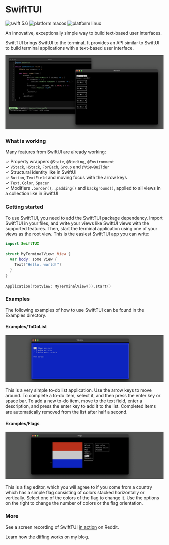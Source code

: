 # SwiftTUI

![swift 5.6](https://user-images.githubusercontent.com/13484323/184016525-cb42a72c-1e2e-4d8d-8777-e7481386377c.svg)
![platform macos](https://user-images.githubusercontent.com/13484323/184016156-817e14dc-24b5-4b46-a4d4-0de9391a37a4.svg)
![platform linux](https://user-images.githubusercontent.com/13484323/184016263-afa5dd0c-8d9a-4fba-91fe-23e892d64cca.svg)

An innovative, exceptionally simple way to build text-based user interfaces.

SwiftTUI brings SwiftUI to the terminal. It provides an API similar to SwiftUI to build terminal applications with a text-based user interface.

![](screenshot.png)

### What is working

Many features from SwiftUI are already working:

✓ Property wrappers `@State`, `@Binding`, `@Environment`<br>
✓ `VStack`, `HStack`, `ForEach`, `Group` and `@ViewBuilder`<br>
✓ Structural identity like in SwiftUI<br>
✓ `Button`, `TextField` and moving focus with the arrow keys<br>
✓ `Text`, `Color`, `Spacer`<br>
✓ Modifiers `.border()`, `.padding()` and `background()`, applied to all views in a collection like in SwiftUI

### Getting started

To use SwiftTUI, you need to add the SwiftTUI package dependency. Import SwiftTUI in your files, and write your views like SwiftUI views with the supported features. Then, start the terminal application using one of your views as the root view. This is the easiest SwiftTUI app you can write:

```swift
import SwiftTUI

struct MyTerminalView: View {
  var body: some View {
    Text("Hello, world!")
  }
}

Application(rootView: MyTerminalView()).start()
```

### Examples

The following examples of how to use SwiftTUI can be found in the Examples directory.

#### Examples/ToDoList

![](Examples/ToDoList/screenshot.png)

This is a very simple to-do list application. Use the arrow keys to move around. To complete a to-do item, select it, and then press the enter key or space bar. To add a new to-do item, move to the text field, enter a description, and press the enter key to add it to the list. Completed items are automatically removed from the list after half a second.

#### Examples/Flags

![](Examples/Flags/screenshot.png)

This is a flag editor, which you will agree to if you come from a country which has a simple flag consisting of colors stacked horizontally or vertically. Select one of the colors of the flag to change it. Use the options on the right to change the number of colors or the flag orientation.

### More

See a screen recording of SwiftTUI [in action](https://www.reddit.com/r/SwiftUI/comments/wlabyn/im_making_a_version_of_swiftui_for_terminal/) on Reddit.

Learn how [the diffing works](https://rensbr.eu/blog/swiftui-diffing/) on my blog.
